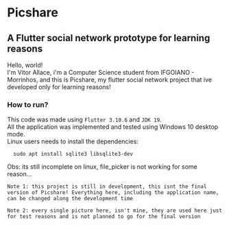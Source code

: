 # Picshare
## A Flutter social network prototype for learning reasons

Hello, world!  
I'm Vitor Allace, i'm a Computer Science student from IFGOIANO - Morrinhos, and this is Picshare, my flutter social network project that ive developed only for learning reasons!

### How to run?
This code was made using `Flutter 3.10.6` and `JDK 19`.  
All the application was implemented and tested using Windows 10 desktop mode.  
Linux users needs to install the dependencies:
  ```
    sudo apt install sqlite3 libsqlite3-dev
  ```
Obs: its still incomplete on linux, file_picker is not working for some reason...
  
  `Note 1: this project is still in development, this isnt the final version of Picshare! Everything here, including the application name, can be changed along the development time`  

  `Note 2: every single picture here, isn't mine, they are used here just for test reasons and is not planned to go for the final version`